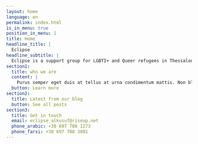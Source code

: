 ```yaml
---
layout: home
language: en
permalink: index.html
is_in_menu: true
position_in_menu: 1
title: Home
headline_title: |
  Eclipse
headline_subtitle: |
  Eclipse is a support group for LGBTI+ and Queer refugees in Thessaloniki. We want to create a safe space, where refugees can connect within themselves and to the local LGBTI+ community.
section1:
  title: who we are
  content: |
    Purus semper eget duis at tellus at urna condimentum mattis. Non blandit massa enim nec. Integer enim neque volutpat ac tincidunt vitae semper quis. Accumsan tortor posuere ac ut consequat semper viverra nam. Purus semper eget duis at tellus at urna condimentum mattis. Non blandit massa enim nec. Integer enim neque volutpat ac tincidunt vitae semper quis. Accumsan tortor posuere ac ut consequat semper viverra nam.
  button: Learn more
section2:
  title: Latest from our blog
  button: See all posts
section3:
  title: Get in touch
  email: eclipse_alkusuf@riseup.net
  phone_arabic: +30 697 708 1273
  phone_farsi: +30 697 708 3801
---
```

